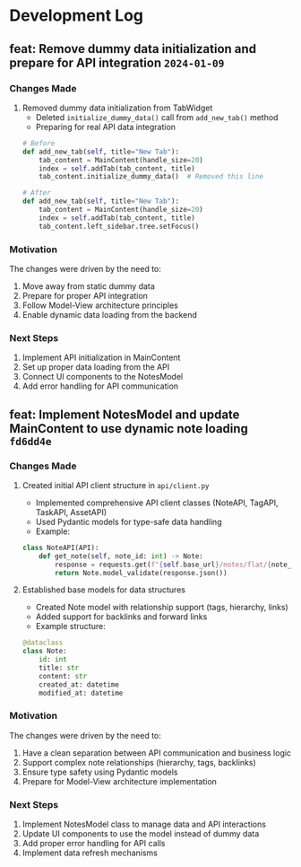 # Development Log

## feat: Remove dummy data initialization and prepare for API integration `2024-01-09`

### Changes Made

1. Removed dummy data initialization from TabWidget
   - Deleted `initialize_dummy_data()` call from `add_new_tab()` method
   - Preparing for real API data integration
   ```python
   # Before
   def add_new_tab(self, title="New Tab"):
       tab_content = MainContent(handle_size=20)
       index = self.addTab(tab_content, title)
       tab_content.initialize_dummy_data()  # Removed this line
   
   # After
   def add_new_tab(self, title="New Tab"):
       tab_content = MainContent(handle_size=20)
       index = self.addTab(tab_content, title)
       tab_content.left_sidebar.tree.setFocus()
   ```

### Motivation

The changes were driven by the need to:
1. Move away from static dummy data
2. Prepare for proper API integration
3. Follow Model-View architecture principles
4. Enable dynamic data loading from the backend

### Next Steps

1. Implement API initialization in MainContent
2. Set up proper data loading from the API
3. Connect UI components to the NotesModel
4. Add error handling for API communication

## feat: Implement NotesModel and update MainContent to use dynamic note loading `fd6dd4e`

### Changes Made

1. Created initial API client structure in `api/client.py`
   - Implemented comprehensive API client classes (NoteAPI, TagAPI, TaskAPI, AssetAPI)
   - Used Pydantic models for type-safe data handling
   - Example:
   ```python
   class NoteAPI(API):
       def get_note(self, note_id: int) -> Note:
           response = requests.get(f"{self.base_url}/notes/flat/{note_id}")
           return Note.model_validate(response.json())
   ```

2. Established base models for data structures
   - Created Note model with relationship support (tags, hierarchy, links)
   - Added support for backlinks and forward links
   - Example structure:
   ```python
   @dataclass
   class Note:
       id: int
       title: str
       content: str
       created_at: datetime
       modified_at: datetime
   ```

### Motivation

The changes were driven by the need to:
1. Have a clean separation between API communication and business logic
2. Support complex note relationships (hierarchy, tags, backlinks)
3. Ensure type safety using Pydantic models
4. Prepare for Model-View architecture implementation

### Next Steps

1. Implement NotesModel class to manage data and API interactions
2. Update UI components to use the model instead of dummy data
3. Add proper error handling for API calls
4. Implement data refresh mechanisms
